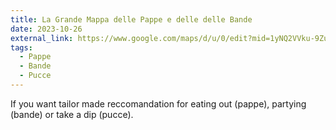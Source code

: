 ```yaml
---
title: La Grande Mappa delle Pappe e delle delle Bande
date: 2023-10-26
external_link: https://www.google.com/maps/d/u/0/edit?mid=1yNQ2VVku-9ZuTCzlEnrjPNq7rNb2pNw&usp=sharing
tags:
  - Pappe
  - Bande
  - Pucce
---
```


If you want tailor made reccomandation for eating out (pappe), partying (bande) or take a dip (pucce).

<!--more-->
